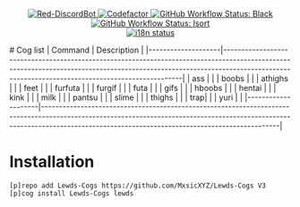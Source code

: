 
<p align="center">
        <a href="https://github.com/Cog-Creators/Red-DiscordBot"> <img alt="Red-DiscordBot" 
        src="https://img.shields.io/badge/Red-DiscordBot-red.svg?style=for-the-badge">
    </a> <a href="https://www.codefactor.io/repository/github/MxsicXYZ/Lewds-Cogs"> <img 
        alt="Codefactor" 
        src="https://www.codefactor.io/repository/github/MxsicXYZ/Lewds-Cogs/badge?style=for-the-badge">
    </a> <a href="https://github.com/ambv/black"> <img alt="GitHub Workflow Status: Black" 
        src="https://img.shields.io/github/workflow/status/MxsicXYZ/Lewds-Cogs/black/V3?label=Black&style=for-the-badge&labelColor=000">
    </a> <a href="https://github.com/timothycrosley/isort"> <img alt="GitHub Workflow Status: Isort" 
        src="https://img.shields.io/github/workflow/status/MxsicXYZ/Lewds-Cogs/isort/V3?label=Isort&style=for-the-badge&labelColor=ef8336">
    </a> <br> <a href="https://i18n.MxsicXYZ.ru/project/Lewds-Cogs"> <img alt="i18n status" 
        src="https://badges.crowdin.net/Lewds-Cogs/localized.svg">
    </a> </p>
# Cog list
| Command | Description | 
|--------------------|------------------------------------------------------------------------------------------------------------------------------------------------------------------------------------------------------------------------------|
| ass | |
| boobs | |
| athighs | |
| feet | |
| furfuta | |
| furgif | |
| futa | |
| gifs | |
| hboobs | |
| hentai | |
| kink | |
| milk | |
| pantsu | |
| slime | |
| thighs | | 
| trap| |
| yuri | |
|--------------------|------------------------------------------------------------------------------------------------------------------------------------------------------------------------------------------------------------------------------|

# Installation
`[p]repo add Lewds-Cogs https://github.com/MxsicXYZ/Lewds-Cogs V3`
`[p]cog install Lewds-Cogs lewds`
